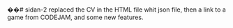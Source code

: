 ��#   s i d a n - 2 
 replaced the CV in the HTML file whit json file, then a link to a game from CODEJAM, and some new features. 
 
